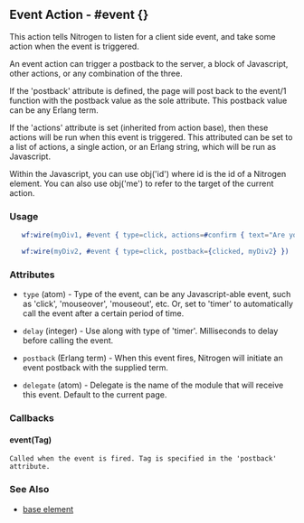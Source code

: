 

## Event Action - #event {}

  This action tells Nitrogen to listen for a client side
  event, and take some action when the event is triggered.

  An event action can trigger a postback to the server, a block of Javascript,
  other actions, or any combination of the three.

  If the 'postback' attribute is defined, the page will post back to the event/1 function
  with the postback value as the sole attribute. This postback value can be any Erlang term.

  If the 'actions' attribute is set (inherited from action base), then these actions will
  be run when this event is triggered. This attributed can be set to a list of actions, a single
  action, or an Erlang string, which will be run as Javascript.

  Within the Javascript, you can use obj('id') where id is the id of a Nitrogen element. You can
  also use obj('me') to refer to the target of the current action.

### Usage

```erlang
   wf:wire(myDiv1, #event { type=click, actions=#confirm { text="Are you sure?", postback=continue } })

```

```erlang
   wf:wire(myDiv2, #event { type=click, postback={clicked, myDiv2} })

```

### Attributes

   * `type` (atom) - Type of the event, can be any Javascript-able event, such as 'click', 'mouseover', 'mouseout', etc. Or, set to 'timer' to automatically call the event after a certain period of time.

   * `delay` (integer) - Use along with type of 'timer'. Milliseconds to delay before calling the event.

   * `postback` (Erlang term) - When this event fires, Nitrogen will initiate an event postback with the supplied term.

   * `delegate` (atom) - Delegate is the name of the module that will receive this event. Default to the current page.

### Callbacks

#### event(Tag)

    Called when the event is fired. Tag is specified in the 'postback' attribute.

### See Also

 *  [base element](./action_base.md)

 
